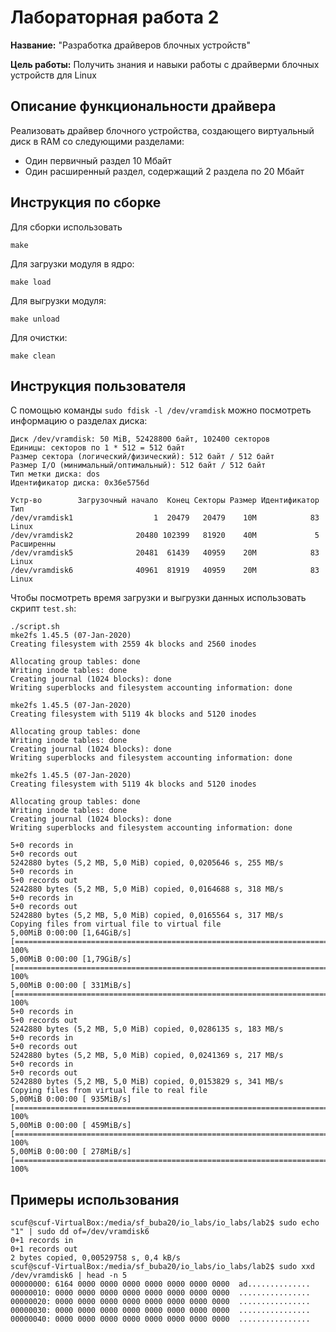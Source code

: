 # Лабораторная работа 2

**Название:** "Разработка драйверов блочных устройств"

**Цель работы:** Получить знания и навыки работы с драйверми блочных устройств для Linux

## Описание функциональности драйвера

Реализовать драйвер блочного устройства, создающего виртуальный диск в RAM со следующими разделами:
 - Один первичный раздел 10 Мбайт
 - Один расширенный раздел, содержащий 2 раздела по 20 Мбайт

## Инструкция по сборке

Для сборки использовать 

`make`

Для загрузки модуля в ядро:

`make load`

Для выгрузки модуля:

`make unload`

Для очистки: 

`make clean`

## Инструкция пользователя

С помощью команды `sudo fdisk -l /dev/vramdisk` можно посмотреть информацию о разделах диска:
```
Диск /dev/vramdisk: 50 MiB, 52428800 байт, 102400 секторов
Единицы: секторов по 1 * 512 = 512 байт
Размер сектора (логический/физический): 512 байт / 512 байт
Размер I/O (минимальный/оптимальный): 512 байт / 512 байт
Тип метки диска: dos
Идентификатор диска: 0x36e5756d

Устр-во        Загрузочный начало  Конец Секторы Размер Идентификатор Тип
/dev/vramdisk1                  1  20479   20479    10M            83 Linux
/dev/vramdisk2              20480 102399   81920    40M             5 Расширенны
/dev/vramdisk5              20481  61439   40959    20M            83 Linux
/dev/vramdisk6              40961  81919   40959    20M            83 Linux
```

Чтобы посмотреть время загрузки и выгрузки данных использовать скрипт `test.sh`:
```
./script.sh 
mke2fs 1.45.5 (07-Jan-2020)
Creating filesystem with 2559 4k blocks and 2560 inodes

Allocating group tables: done                            
Writing inode tables: done                            
Creating journal (1024 blocks): done
Writing superblocks and filesystem accounting information: done

mke2fs 1.45.5 (07-Jan-2020)
Creating filesystem with 5119 4k blocks and 5120 inodes

Allocating group tables: done                            
Writing inode tables: done                            
Creating journal (1024 blocks): done
Writing superblocks and filesystem accounting information: done

mke2fs 1.45.5 (07-Jan-2020)
Creating filesystem with 5119 4k blocks and 5120 inodes

Allocating group tables: done                            
Writing inode tables: done                            
Creating journal (1024 blocks): done
Writing superblocks and filesystem accounting information: done

5+0 records in
5+0 records out
5242880 bytes (5,2 MB, 5,0 MiB) copied, 0,0205646 s, 255 MB/s
5+0 records in
5+0 records out
5242880 bytes (5,2 MB, 5,0 MiB) copied, 0,0164688 s, 318 MB/s
5+0 records in
5+0 records out
5242880 bytes (5,2 MB, 5,0 MiB) copied, 0,0165564 s, 317 MB/s
Copying files from virtual file to virtual file
5,00MiB 0:00:00 [1,64GiB/s] [================================================================================================>] 100%            
5,00MiB 0:00:00 [1,79GiB/s] [================================================================================================>] 100%            
5,00MiB 0:00:00 [ 331MiB/s] [================================================================================================>] 100%            
5+0 records in
5+0 records out
5242880 bytes (5,2 MB, 5,0 MiB) copied, 0,0286135 s, 183 MB/s
5+0 records in
5+0 records out
5242880 bytes (5,2 MB, 5,0 MiB) copied, 0,0241369 s, 217 MB/s
5+0 records in
5+0 records out
5242880 bytes (5,2 MB, 5,0 MiB) copied, 0,0153829 s, 341 MB/s
Copying files from virtual file to real file
5,00MiB 0:00:00 [ 935MiB/s] [================================================================================================>] 100%            
5,00MiB 0:00:00 [ 459MiB/s] [================================================================================================>] 100%            
5,00MiB 0:00:00 [ 278MiB/s] [================================================================================================>] 100%

```

## Примеры использования

```
scuf@scuf-VirtualBox:/media/sf_buba20/io_labs/io_labs/lab2$ sudo echo "1" | sudo dd of=/dev/vramdisk6
0+1 records in
0+1 records out
2 bytes copied, 0,00529758 s, 0,4 kB/s
scuf@scuf-VirtualBox:/media/sf_buba20/io_labs/io_labs/lab2$ sudo xxd /dev/vramdisk6 | head -n 5
00000000: 6164 0000 0000 0000 0000 0000 0000 0000  ad..............
00000010: 0000 0000 0000 0000 0000 0000 0000 0000  ................
00000020: 0000 0000 0000 0000 0000 0000 0000 0000  ................
00000030: 0000 0000 0000 0000 0000 0000 0000 0000  ................
00000040: 0000 0000 0000 0000 0000 0000 0000 0000  ................

```



